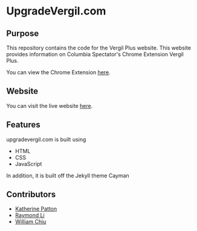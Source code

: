 # UpgradeVergil.com

## Purpose
This repository contains the code for the Vergil Plus website. This website provides information on Columbia Spectator's Chrome Extension Vergil Plus. 

You can view the Chrome Extension [here](https://chrome.google.com/webstore/detail/vergil%20/fmnpigaaakmkakgbpfodkgighdnhnnbp?authuser=3).

## Website
You can visit the live website [here](http://upgradevergil.com).

## Features
upgradevergil.com is built using 
* HTML
* CSS
* JavaScript

In addition, it is built off the Jekyll theme Cayman

## Contributors
- [Katherine Patton](https://github.com/kyp2106) 
- [Raymond Li](https://github.com/ray725)
- [William Chiu](https://github.com/WilliamChiu)





